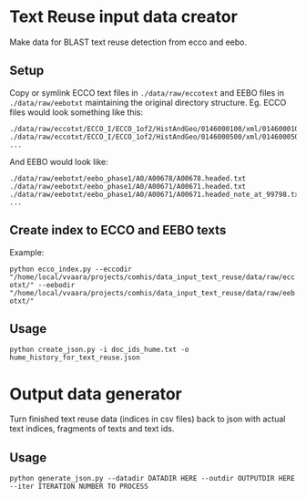 # Text Reuse input data creator

Make data for BLAST text reuse detection from ecco and eebo. 

## Setup

Copy or symlink ECCO text files in `./data/raw/eccotext` and EEBO files in `./data/raw/eebotxt` maintaining the original directory structure. Eg. ECCO files would look something like this:
```
./data/raw/eccotxt/ECCO_I/ECCO_1of2/HistAndGeo/0146000100/xml/0146000100.txt
./data/raw/eccotxt/ECCO_I/ECCO_1of2/HistAndGeo/0146000500/xml/0146000500.txt
...
```

And EEBO would look like:

```
./data/raw/eebotxt/eebo_phase1/A0/A00678/A00678.headed.txt
./data/raw/eebotxt/eebo_phase1/A0/A00671/A00671.headed.txt
./data/raw/eebotxt/eebo_phase1/A0/A00671/A00671.headed_note_at_99798.txt
...
```

## Create index to ECCO and EEBO texts

Example:

`python ecco_index.py --eccodir "/home/local/vvaara/projects/comhis/data_input_text_reuse/data/raw/eccotxt/" --eebodir "/home/local/vvaara/projects/comhis/data_input_text_reuse/data/raw/eebotxt/"`


## Usage

`python create_json.py -i doc_ids_hume.txt -o hume_history_for_text_reuse.json`


# Output data generator

Turn finished text reuse data (indices in csv files) back to json with actual text indices, fragments of texts and text ids.

## Usage

`python generate_json.py --datadir DATADIR HERE --outdir OUTPUTDIR HERE --iter ITERATION NUMBER TO PROCESS`  
